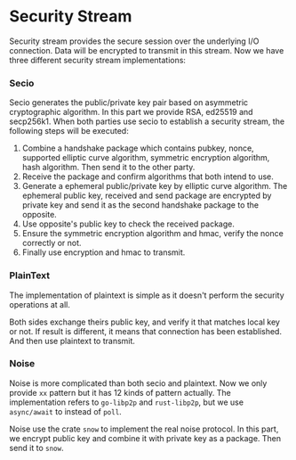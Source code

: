 # Security Stream

Security stream provides the secure session over the underlying I/O connection. Data will be encrypted to transmit in this stream.
Now we have three different security stream implementations:

### Secio
Secio generates the public/private key pair based on asymmetric cryptographic algorithm.
In this part we provide RSA, ed25519 and secp256k1.
When both parties use secio to establish a security stream, the following steps will be executed:
1. Combine a handshake package which contains pubkey, nonce, supported elliptic curve algorithm, symmetric encryption algorithm, hash algorithm. 
Then send it to the other party.
2. Receive the package and confirm algorithms that both intend to use.
3. Generate a ephemeral public/private key by elliptic curve algorithm.
The ephemeral public key, received and send package are encrypted by private key and send it as the second handshake package to the opposite.
4. Use opposite's public key to check the received package.
5. Ensure the symmetric encryption algorithm and hmac, verify the nonce correctly or not.
6. Finally use encryption and hmac to transmit.


### PlainText
The implementation of plaintext is simple as it doesn't perform the security operations at all. 

Both sides exchange theirs public key, and verify it that matches local key or not.
If result is different, it means that connection has been established.
And then use plaintext to transmit.


### Noise
Noise is more complicated than both secio and plaintext.
Now we only provide `xx` pattern but it has 12 kinds of pattern actually.
The implementation refers to `go-libp2p` and `rust-libp2p`, but we use `async/await` to instead of `poll`.

Noise use the crate `snow` to implement the real noise protocol. 
In this part, we encrypt public key and combine it with private key as a package.
Then send it to `snow`.